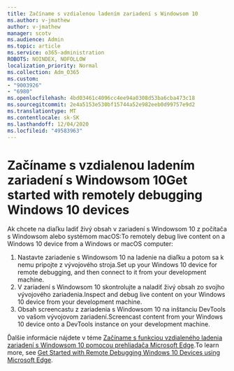 ```yaml
---
title: Začíname s vzdialenou ladením zariadení s Windowsom 10
ms.author: v-jmathew
author: v-jmathew
manager: scotv
ms.audience: Admin
ms.topic: article
ms.service: o365-administration
ROBOTS: NOINDEX, NOFOLLOW
localization_priority: Normal
ms.collection: Adm_O365
ms.custom:
- "9003926"
- "6980"
ms.openlocfilehash: 4bd03461c4096cc4ee94a0308d53ba6cba473c18
ms.sourcegitcommit: 2e4a5153e530bf15744a52e982eeb0d99757e9d2
ms.translationtype: MT
ms.contentlocale: sk-SK
ms.lasthandoff: 12/04/2020
ms.locfileid: "49583963"
---
```

# <a name="get-started-with-remotely-debugging-windows-10-devices"></a><span data-ttu-id="02d20-102">Začíname s vzdialenou ladením zariadení s Windowsom 10</span><span class="sxs-lookup"><span data-stu-id="02d20-102">Get started with remotely debugging Windows 10 devices</span></span>

<span data-ttu-id="02d20-103">Ak chcete na diaľku ladiť živý obsah v zariadení s Windowsom 10 z počítača s Windowsom alebo systémom macOS:</span><span class="sxs-lookup"><span data-stu-id="02d20-103">To remotely debug live content on a Windows 10 device from a Windows or macOS computer:</span></span>

1. <span data-ttu-id="02d20-104">Nastavte zariadenie s Windowsom 10 na ladenie na diaľku a potom sa k nemu pripojte z vývojového stroja.</span><span class="sxs-lookup"><span data-stu-id="02d20-104">Set up your Windows 10 device for remote debugging, and then connect to it from your development machine.</span></span>
2. <span data-ttu-id="02d20-105">V zariadení s Windowsom 10 skontrolujte a naladiť živý obsah zo svojho vývojového zariadenia.</span><span class="sxs-lookup"><span data-stu-id="02d20-105">Inspect and debug live content on your Windows 10 device from your development machine.</span></span>
3. <span data-ttu-id="02d20-106">Obsah screencastu z zariadenia s Windowsom 10 na inštanciu DevTools vo vašom vývojovom zariadení.</span><span class="sxs-lookup"><span data-stu-id="02d20-106">Screencast content from your Windows 10 device onto a DevTools instance on your development machine.</span></span>

<span data-ttu-id="02d20-107">Ďalšie informácie nájdete v téme [Začíname s funkciou vzdialeného ladenia zariadení s Windowsom 10 pomocou prehliadača Microsoft Edge](https://go.microsoft.com/fwlink/?linkid=2142172).</span><span class="sxs-lookup"><span data-stu-id="02d20-107">To learn more, see [Get Started with Remote Debugging Windows 10 Devices using Microsoft Edge](https://go.microsoft.com/fwlink/?linkid=2142172).</span></span>
